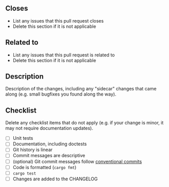 ## Closes

- List any issues that this pull request closes
- Delete this section if it is not applicable

## Related to

- List any issues that this pull request is related to
- Delete this section if it is not applicable

## Description

Description of the changes, including any "sidecar" changes that came along (e.g. small bugfixes you found along the way).

## Checklist

Delete any checklist items that do not apply (e.g. if your change is minor, it may not require documentation updates).

- [ ] Unit tests
- [ ] Documentation, including doctests
- [ ] Git history is linear
- [ ] Commit messages are descriptive
- [ ] (optional) Git commit messages follow [conventional commits](https://www.conventionalcommits.org/en/v1.0.0/)
- [ ] Code is formatted (`cargo fmt`)
- [ ] `cargo test`
- [ ] Changes are added to the CHANGELOG
